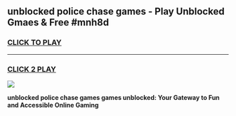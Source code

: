 
## unblocked police chase games - Play Unblocked Gmaes & Free #mnh8d
<h3>
<a href="https://news.freeplayer.one?title=unblocked_police_chase_games&ref=03M">CLICK TO PLAY</a></h3>
<hr>

<h3>
<a href="https://news.freeplayer.one?title=unblocked_police_chase_games&ref=03M">CLICK 2 PLAY</a>
  
</h3>

<a href="https://news.freeplayer.one?title=unblocked_police_chase_games&ref=03M"><img src="https://clearcache.store/games.png"></a>


**unblocked police chase games games unblocked: Your Gateway to Fun and Accessible Online Gaming**
